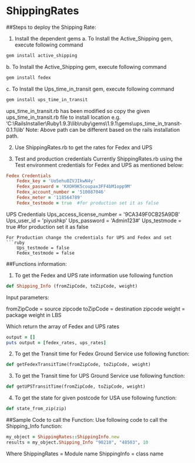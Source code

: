 ShippingRates
=============

##Steps to deploy the Shipping Rate:
1.	Install the dependent gems
a.	To Install the Active_Shipping gem, execute following command
```ruby
gem install active_shipping
```
b.	To Install the Active_Shipping gem, execute following command
```ruby
gem install fedex
```
c.	To Install the Ups_time_in_transit gem, execute following command
```ruby
gem install ups_time_in_transit
```
ups_time_in_transit.rb has been modified so copy the given ups_time_in_transit.rb file to install location e.g. ‘C:\RailsInstaller\Ruby1.9.3\lib\ruby\gems\1.9.1\gems\ups_time_in_transit-0.1.1\lib’ 
Note: Above path can be different based on the rails installation path.

2.	Use ShippingRates.rb to get the rates for Fedex and UPS

3.	Test and production credentials
Currently ShippingRates.rb using the Test environment credentials for Fedex and UPS as mentioned below:
```ruby
Fedex Credentials
    Fedex_key = 'Uo5ehu0ZVJIkwN4y'
    Fedex_password = 'KXOH9K5coupax3FF4bM1opp9M'
    Fedex_account_number = '510087046'
    Fedex_meter = '118564789'
    Fedex_testmode = true  #for production set it as false
```    
UPS Credentials
    Ups_access_license_number = '9CA349F0CB25A9DB'
    Ups_user_id = 'piyushkp'
    Ups_password = 'Admin123#'
    Ups_testmode = true  #for production set it as false
```
For Production change the credentials for UPS and Fedex and set 
```ruby
    Ups_testmode = false
    Fedex_testmode = false  
```


##Functions information:
1.	To get the Fedex and UPS rate information use following function
```ruby
def Shipping_Info (fromZipCode, toZipCode, weight)
```
Input parameters:

fromZipCode = source zipcode
toZipCode	= destination zipcode
weight	= package weight in LBS

Which return the array of Fedex and UPS rates 
```ruby
output = []                          
puts output = [fedex_rates, ups_rates]
```
2.	To get the Transit time for Fedex Ground Service use following function:
```ruby
def getFedexTransitTime(fromZipCode, toZipCode, weight)
```
3.	To get the Transit time for UPS Ground  Service use following function:
```ruby
def getUPSTransitTime(fromZipCode, toZipCode, weight)
```
4.	To get the state for given postcode for USA use following function:
```ruby
def state_from_zip(zip)
```

##Sample Code to call the Function:
Use following code to call the Shipping_Info function:
```ruby
my_object = ShippingRates::ShippingInfo.new
results = my_object.Shipping_Info "90210", "48503", 10
```

Where 
ShippingRates = Module name
ShippingInfo = class name
